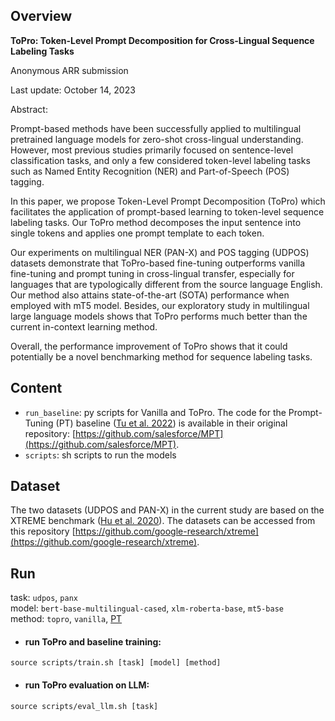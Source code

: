 ## Overview

**ToPro: Token-Level Prompt Decomposition for Cross-Lingual Sequence Labeling Tasks**

Anonymous ARR submission

Last update: October 14, 2023

Abstract: 

Prompt-based methods have been successfully applied to multilingual pretrained language models for zero-shot cross-lingual understanding. However, most previous studies primarily focused on sentence-level classification tasks, and only a few considered token-level labeling tasks such as Named Entity Recognition (NER) and Part-of-Speech (POS) tagging. 

In this paper, we propose Token-Level Prompt Decomposition (ToPro) which facilitates the application of prompt-based learning to token-level sequence labeling tasks. Our ToPro method decomposes the input sentence into single tokens and applies one prompt template to each token. 

Our experiments on multilingual NER (PAN-X) and POS tagging (UDPOS) datasets demonstrate that ToPro-based fine-tuning outperforms vanilla fine-tuning and prompt tuning in cross-lingual transfer, especially for languages that are typologically different from the source language English. Our method also attains state-of-the-art (SOTA) performance when employed with mT5 model. Besides, our exploratory study in multilingual large language models shows that ToPro performs much better than the current in-context learning method. 

Overall, the performance improvement of ToPro shows that it could potentially be a novel benchmarking method for sequence labeling tasks.


## Content

- `run_baseline`: py scripts for Vanilla and ToPro. The code for the Prompt-Tuning (PT) baseline ([Tu et al. 2022](https://arxiv.org/pdf/2210.12360.pdf)) is available in their original repository: [https://github.com/salesforce/MPT](https://github.com/salesforce/MPT).
- `scripts`: sh scripts to run the models


## Dataset
The two datasets (UDPOS and PAN-X) in the current study are based on the XTREME benchmark ([Hu et al. 2020](https://arxiv.org/pdf/2003.11080.pdf)). The datasets can be accessed from this repository [https://github.com/google-research/xtreme](https://github.com/google-research/xtreme).


## Run
task: `udpos`, `panx`  
model: `bert-base-multilingual-cased`, `xlm-roberta-base`, `mt5-base`  
method: `topro`, `vanilla`, [PT](https://github.com/salesforce/MPT)  

- #### run ToPro and baseline training: 
```
source scripts/train.sh [task] [model] [method]
```

- #### run ToPro evaluation on LLM: 
```
source scripts/eval_llm.sh [task]
```


